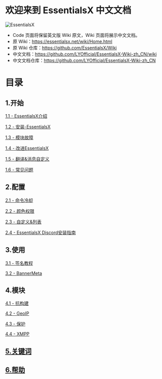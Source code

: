 # 欢迎来到 EssentialsX 中文文档

![EssentialsX](https://github.com/LYOfficial/EssentialsX-Wiki-zh_CN/images/EssentialsX.png)

* Code 页面将保留英文版 Wiki 原文，Wiki 页面将展示中文文档。
* 原 Wiki：https://essentialsx.net/wiki/Home.html
* 原 Wiki 仓库：https://github.com/EssentialsX/Wiki
* 中文文档：https://github.com/LYOfficial/EssentialsX-Wiki-zh_CN/wiki
* 中文文档仓库：https://github.com/LYOfficial/EssentialsX-Wiki-zh_CN

# 目录

## 1.开始
[1.1 - EssentialsX介绍](https://github.com/LYOfficial/EssentialsX-Wiki-zh_CN/wiki/1.1---EssentialsX%E4%BB%8B%E7%BB%8D)

[1.2 - 安装-EssentialsX](https://github.com/LYOfficial/EssentialsX-Wiki-zh_CN/wiki/1.2---%E5%AE%89%E8%A3%85-EssentialsX)

[1.3 - 模块故障](https://github.com/LYOfficial/EssentialsX-Wiki-zh_CN/wiki/1.3---%E6%A8%A1%E5%9D%97%E6%95%85%E9%9A%9C)

[1.4 - 改进EssentialsX](https://github.com/LYOfficial/EssentialsX-Wiki-zh_CN/wiki/1.4---%E6%94%B9%E8%BF%9BEssentialsX)

[1.5 - 翻译&消息自定义](https://github.com/LYOfficial/EssentialsX-Wiki-zh_CN/wiki/1.5---%E7%BF%BB%E8%AF%91&%E6%B6%88%E6%81%AF%E8%87%AA%E5%AE%9A%E4%B9%89)

[1.6 - 常见问题](https://github.com/LYOfficial/EssentialsX-Wiki-zh_CN/wiki/1.6---%E5%B8%B8%E8%A7%81%E9%97%AE%E9%A2%98)

## 2.配置
[2.1 - 命令冷却](https://github.com/LYOfficial/EssentialsX-Wiki-zh_CN/wiki/2.1---%E5%91%BD%E4%BB%A4%E5%86%B7%E5%8D%B4)

[2.2 - 颜色权限](https://github.com/LYOfficial/EssentialsX-Wiki-zh_CN/wiki/2.2---%E9%A2%9C%E8%89%B2%E6%9D%83%E9%99%90)

[2.3 - 自定义&列表](https://github.com/LYOfficial/EssentialsX-Wiki-zh_CN/wiki/2.3---%E8%87%AA%E5%AE%9A%E4%B9%89&%E5%88%97%E8%A1%A8)

[2.4 - EssentialsX Discord安装指南](https://github.com/LYOfficial/EssentialsX-Wiki-zh_CN/wiki/2.4---EssentialsX-Discord%E5%AE%89%E8%A3%85%E6%8C%87%E5%8D%97)

## 3.使用
[3.1 - 签名教程](https://github.com/LYOfficial/EssentialsX-Wiki-zh_CN/wiki/3.1---%E7%AD%BE%E5%90%8D%E6%95%99%E7%A8%8B)

[3.2 - BannerMeta](https://github.com/LYOfficial/EssentialsX-Wiki-zh_CN/wiki/3.2---BannerMeta)

## 4.模块
[4.1 - 抗构建](https://github.com/LYOfficial/EssentialsX-Wiki-zh_CN/wiki/4.1---%E6%8A%97%E6%9E%84%E5%BB%BA)

[4.2 - GeoIP](https://github.com/LYOfficial/EssentialsX-Wiki-zh_CN/wiki/4.2---GeoIP)

[4.3 - 保护](https://github.com/LYOfficial/EssentialsX-Wiki-zh_CN/wiki/4.3---%E4%BF%9D%E6%8A%A4)

[4.4 - XMPP](https://github.com/LYOfficial/EssentialsX-Wiki-zh_CN/wiki/4.4---XMPP)

## [5.关键词](https://github.com/LYOfficial/EssentialsX-Wiki-zh_CN/wiki/5--%E5%85%B3%E9%94%AE%E8%AF%8D)

## [6.帮助](https://github.com/LYOfficial/EssentialsX-Wiki-zh_CN/wiki/6---%E5%B8%AE%E5%8A%A9)
